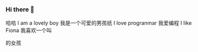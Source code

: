 ### Hi there 👋

<!--
**yolanda2010/yolanda2010** is a ✨ _special_ ✨ repository because its `README.md` (this file) appears on your GitHub profile.

Here are some ideas to get you started:

- 🔭 I’m currently working on ...
- 🌱 I’m currently learning ...
- 👯 I’m looking to collaborate on ...
- 🤔 I’m looking for help with ...
- 💬 Ask me about ...
- 📫 How to reach me: ...
- 😄 Pronouns: ...
- ⚡ Fun fact: ...
-->
哈哈
I am a lovely boy
我是一个可爱的男孩纸
I love progranmar
我爱编程
I like Fiona
我喜欢一个叫
<!-- 傅祎冉-->
的女孩
